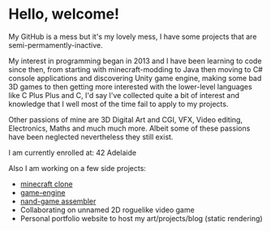 # Hello, welcome!

My GitHub is a mess but it's my lovely mess, I have some projects that are semi-permamently-inactive.

My interest in programming began in 2013 and I have been learning to code since then, from starting with minecraft-modding to Java then moving to C# console applications and discovering Unity game engine, making some bad 3D games to then getting more interested with the lower-level languages like C Plus Plus and C, I'd say I've collected quite a bit of interest and knowledge that I well most of the time fail to apply to my projects.

Other passions of mine are 3D Digital Art and CGI, VFX, Video editing, Electronics, Maths
 and much much more.
Albeit some of these passions have been neglected nevertheless they still exist.

I am currently enrolled at: 42 Adelaide

Also I am working on a few side projects:
- [minecraft clone](https://github.com/gmfCoding/minecraft-clone)
- [game-engine](https://github.com/gmfCoding/openengine)
- [nand-game assembler](https://github.com/gmfCoding/Nandgame-Assembler)
- Collaborating on unnamed 2D roguelike video game
- Personal portfolio website to host my art/projects/blog (static rendering)

